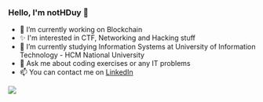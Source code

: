 ### Hello, I'm notHDuy 👋

- 🔭 I’m currently working on Blockchain
- ✨ I'm interested in CTF, Networking and Hacking stuff
- 🌱 I’m currently studying Information Systems at University of Information Technology - HCM National University 
- 💬 Ask me about coding exercises or any IT problems
- 📫 You can contact me on [LinkedIn](https://www.linkedin.com/in/nguy%E1%BB%85n-ho%C3%A0ng-duy-297a54240/)


<img src="https://github-readme-stats.vercel.app/api?username=notHDuy&show_icons=true&theme=tokyonight">
